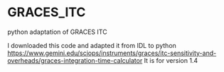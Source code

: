 # GRACES_ITC
python adaptation of GRACES ITC

I downloaded this code and adapted it from IDL to python
https://www.gemini.edu/sciops/instruments/graces/itc-sensitivity-and-overheads/graces-integration-time-calculator
It is for version 1.4
